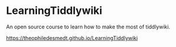 # LearningTiddlywiki

An open source course to learn how to make the most of tiddlywiki.

https://theophiledesmedt.github.io/LearningTiddlywiki
